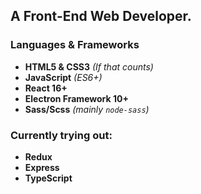 ## A Front-End Web Developer.

### Languages & Frameworks

- **HTML5 & CSS3** _(If that counts)_
- **JavaScript** _(ES6+)_
- **React 16+**
- **Electron Framework 10+**
- **Sass/Scss** _(mainly `node-sass`)_

### Currently trying out:

- **Redux**
- **Express**
- **TypeScript**
